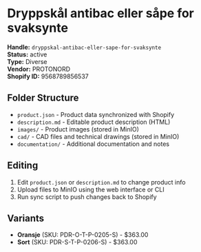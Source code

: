 # Dryppskål antibac eller såpe for svaksynte

**Handle:** `dryppskal-antibac-eller-sape-for-svaksynte`  
**Status:** active  
**Type:** Diverse  
**Vendor:** PROTONORD  
**Shopify ID:** 9568789856537  

## Folder Structure

- `product.json` - Product data synchronized with Shopify
- `description.md` - Editable product description (HTML)
- `images/` - Product images (stored in MinIO)
- `cad/` - CAD files and technical drawings (stored in MinIO)
- `documentation/` - Additional documentation and notes

## Editing

1. Edit `product.json` or `description.md` to change product info
2. Upload files to MinIO using the web interface or CLI
3. Run sync script to push changes back to Shopify

## Variants

- **Oransje** (SKU: PDR-O-T-P-0205-S) - $363.00
- **Sort** (SKU: PDR-S-T-P-0206-S) - $363.00
